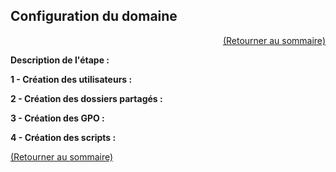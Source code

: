 ## Configuration du domaine
<p align="right"><a href="README.md">(Retourner au sommaire)</a></p>

**Description de l'étape :**  

**1 - Création des utilisateurs :**


**2 - Création des dossiers partagés :**


**3 - Création des GPO :**


**4 - Création des scripts :**


<a href="README.md">(Retourner au sommaire)</a>
